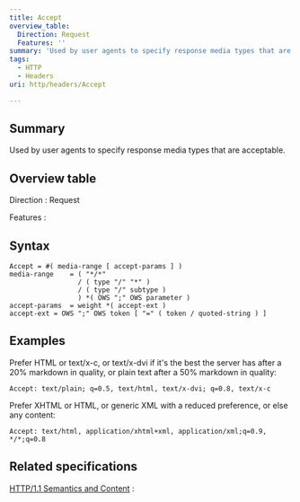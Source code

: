 ```yaml
---
title: Accept
overview_table:
  Direction: Request
  Features: ''
summary: 'Used by user agents to specify response media types that are acceptable.'
tags:
  - HTTP
  - Headers
uri: http/headers/Accept

---
```

## <span>Summary</span>

Used by user agents to specify response media types that are acceptable.

## <span>Overview table</span>

Direction
:   Request

Features
:

## <span>Syntax</span>

    Accept = #( media-range [ accept-params ] )
    media-range    = ( "*/*"
                     / ( type "/" "*" )
                     / ( type "/" subtype )
                     ) *( OWS ";" OWS parameter )
    accept-params  = weight *( accept-ext )
    accept-ext = OWS ";" OWS token [ "=" ( token / quoted-string ) ]

## <span>Examples</span>

Prefer HTML or text/x-c, or text/x-dvi if it's the best the server has after a 20% markdown in quality, or plain text after a 50% markdown in quality:

```
Accept: text/plain; q=0.5, text/html, text/x-dvi; q=0.8, text/x-c
```

Prefer XHTML or HTML, or generic XML with a reduced preference, or else any content:

```
Accept: text/html, application/xhtml+xml, application/xml;q=0.9, */*;q=0.8
```

## <span>Related specifications</span>

[HTTP/1.1 Semantics and Content](http://tools.ietf.org/html/rfc7231#section-5.3.2)
:

